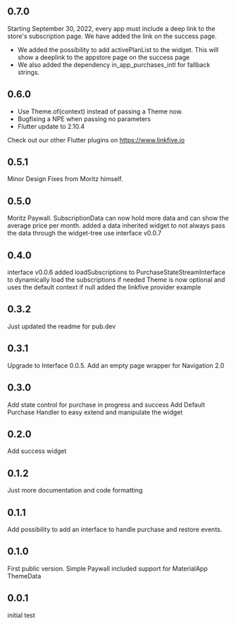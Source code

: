 ## 0.7.0
Starting September 30, 2022, every app must include a deep link to the store's subscription page. We have added the link on the success page.

* We added the possibility to add activePlanList to the widget. This will show a deeplink to the appstore page on the success page
* We also added the dependency in_app_purchases_intl for fallback strings.

## 0.6.0

* Use Theme.of(context) instead of passing a Theme now.
* Bugfixing a NPE when passing no parameters
* Flutter update to 2.10.4

Check out our other Flutter plugins on https://www.linkfive.io

## 0.5.1
Minor Design Fixes from Moritz himself.

## 0.5.0
Moritz Paywall. SubscriptionData can now hold more data and can show the average price per month. 
added a data inherited widget to not always pass the data through the widget-tree
use interface v0.0.7

## 0.4.0
interface v0.0.6 added loadSubscriptions to PurchaseStateStreamInterface to dynamically load the subscriptions if needed
Theme is now optional and uses the default context if null
added the linkfive provider example

## 0.3.2
Just updated the readme for pub.dev

## 0.3.1
Upgrade to Interface 0.0.5.
Add an empty page wrapper for Navigation 2.0

## 0.3.0
Add state control for purchase in progress and success
Add Default Purchase Handler to easy extend and manipulate the widget

## 0.2.0
Add success widget

## 0.1.2
Just more documentation and code formatting

## 0.1.1
Add possibility to add an interface to handle purchase and restore events.

## 0.1.0
First public version. Simple Paywall included
support for MaterialApp ThemeData

## 0.0.1
initial test
